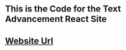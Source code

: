 # This is the Code for the Text Advancement React Site <br>
# [Website Url](https://ghulam-muhammad-ahmad.github.io/Text-Advancement/)
